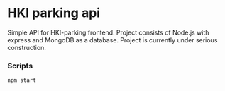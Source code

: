 # HKI parking api #

Simple API for HKI-parking frontend. Project consists of Node.js with express and MongoDB as a database. Project is currently under serious construction.

### Scripts ###
```
npm start
```

